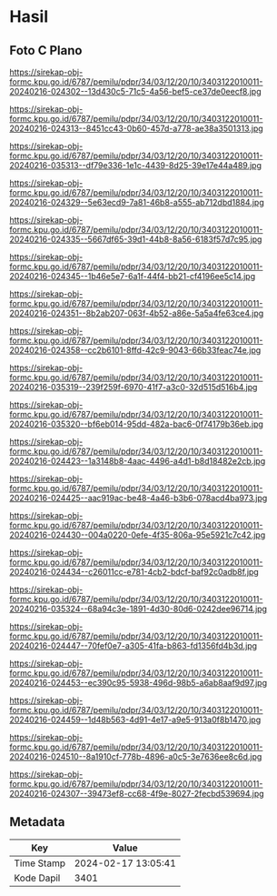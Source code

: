 # Hasil

## Foto C Plano

https://sirekap-obj-formc.kpu.go.id/6787/pemilu/pdpr/34/03/12/20/10/3403122010011-20240216-024302--13d430c5-71c5-4a56-bef5-ce37de0eecf8.jpg

https://sirekap-obj-formc.kpu.go.id/6787/pemilu/pdpr/34/03/12/20/10/3403122010011-20240216-024313--8451cc43-0b60-457d-a778-ae38a3501313.jpg

https://sirekap-obj-formc.kpu.go.id/6787/pemilu/pdpr/34/03/12/20/10/3403122010011-20240216-035313--df79e336-1e1c-4439-8d25-39e17e44a489.jpg

https://sirekap-obj-formc.kpu.go.id/6787/pemilu/pdpr/34/03/12/20/10/3403122010011-20240216-024329--5e63ecd9-7a81-46b8-a555-ab712dbd1884.jpg

https://sirekap-obj-formc.kpu.go.id/6787/pemilu/pdpr/34/03/12/20/10/3403122010011-20240216-024335--5667df65-39d1-44b8-8a56-6183f57d7c95.jpg

https://sirekap-obj-formc.kpu.go.id/6787/pemilu/pdpr/34/03/12/20/10/3403122010011-20240216-024345--1b46e5e7-6a1f-44f4-bb21-cf4196ee5c14.jpg

https://sirekap-obj-formc.kpu.go.id/6787/pemilu/pdpr/34/03/12/20/10/3403122010011-20240216-024351--8b2ab207-063f-4b52-a86e-5a5a4fe63ce4.jpg

https://sirekap-obj-formc.kpu.go.id/6787/pemilu/pdpr/34/03/12/20/10/3403122010011-20240216-024358--cc2b6101-8ffd-42c9-9043-66b33feac74e.jpg

https://sirekap-obj-formc.kpu.go.id/6787/pemilu/pdpr/34/03/12/20/10/3403122010011-20240216-035319--239f259f-6970-41f7-a3c0-32d515d516b4.jpg

https://sirekap-obj-formc.kpu.go.id/6787/pemilu/pdpr/34/03/12/20/10/3403122010011-20240216-035320--bf6eb014-95dd-482a-bac6-0f74179b36eb.jpg

https://sirekap-obj-formc.kpu.go.id/6787/pemilu/pdpr/34/03/12/20/10/3403122010011-20240216-024423--1a3148b8-4aac-4496-a4d1-b8d18482e2cb.jpg

https://sirekap-obj-formc.kpu.go.id/6787/pemilu/pdpr/34/03/12/20/10/3403122010011-20240216-024425--aac919ac-be48-4a46-b3b6-078acd4ba973.jpg

https://sirekap-obj-formc.kpu.go.id/6787/pemilu/pdpr/34/03/12/20/10/3403122010011-20240216-024430--004a0220-0efe-4f35-806a-95e5921c7c42.jpg

https://sirekap-obj-formc.kpu.go.id/6787/pemilu/pdpr/34/03/12/20/10/3403122010011-20240216-024434--c26011cc-e781-4cb2-bdcf-baf92c0adb8f.jpg

https://sirekap-obj-formc.kpu.go.id/6787/pemilu/pdpr/34/03/12/20/10/3403122010011-20240216-035324--68a94c3e-1891-4d30-80d6-0242dee96714.jpg

https://sirekap-obj-formc.kpu.go.id/6787/pemilu/pdpr/34/03/12/20/10/3403122010011-20240216-024447--70fef0e7-a305-41fa-b863-fd1356fd4b3d.jpg

https://sirekap-obj-formc.kpu.go.id/6787/pemilu/pdpr/34/03/12/20/10/3403122010011-20240216-024453--ec390c95-5938-496d-98b5-a6ab8aaf9d97.jpg

https://sirekap-obj-formc.kpu.go.id/6787/pemilu/pdpr/34/03/12/20/10/3403122010011-20240216-024459--1d48b563-4d91-4e17-a9e5-913a0f8b1470.jpg

https://sirekap-obj-formc.kpu.go.id/6787/pemilu/pdpr/34/03/12/20/10/3403122010011-20240216-024510--8a1910cf-778b-4896-a0c5-3e7636ee8c6d.jpg

https://sirekap-obj-formc.kpu.go.id/6787/pemilu/pdpr/34/03/12/20/10/3403122010011-20240216-024307--39473ef8-cc68-4f9e-8027-2fecbd539694.jpg


## Metadata

| Key        | Value               |
| ---------- | ------------------- |
| Time Stamp | 2024-02-17 13:05:41 |
| Kode Dapil | 3401                |



